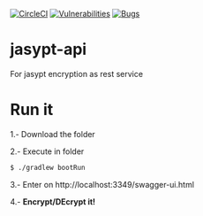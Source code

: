 [![CircleCI](https://circleci.com/gh/eyrockscript/jasypt-api/tree/master.svg?style=svg)](https://circleci.com/gh/eyrockscript/jasypt-api/tree/master)
[![Vulnerabilities](https://sonarcloud.io/api/project_badges/measure?project=eyrockscript_jasypt-api&metric=vulnerabilities)](https://sonarcloud.io/dashboard?id=eyrockscript_jasypt-api)
[![Bugs](https://sonarcloud.io/api/project_badges/measure?project=eyrockscript_jasypt-api&metric=bugs)](https://sonarcloud.io/dashboard?id=eyrockscript_jasypt-api)

# **jasypt-api**
For jasypt encryption as rest service

# **Run it**
1.- Download the folder

2.- Execute in folder
```sh
$ ./gradlew bootRun
```

3.- Enter on http://localhost:3349/swagger-ui.html

4.- **Encrypt/DEcrypt it!**
